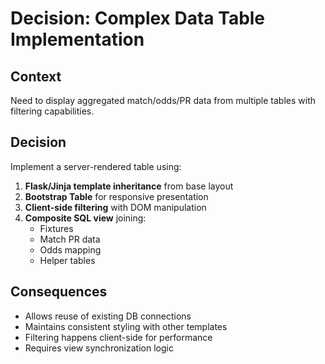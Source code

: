 # Decision: Complex Data Table Implementation

## Context
Need to display aggregated match/odds/PR data from multiple tables with filtering capabilities.

## Decision
Implement a server-rendered table using:
1. **Flask/Jinja template inheritance** from base layout
2. **Bootstrap Table** for responsive presentation
3. **Client-side filtering** with DOM manipulation
4. **Composite SQL view** joining:
   - Fixtures
   - Match PR data 
   - Odds mapping
   - Helper tables

## Consequences
- Allows reuse of existing DB connections
- Maintains consistent styling with other templates
- Filtering happens client-side for performance
- Requires view synchronization logic
